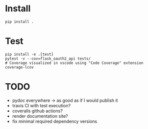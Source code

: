 # Install

    pip install .

# Test

    pip install -e .[test]
    pytest -v --cov=flask_oauth2_api tests/
    # Coverage visualized in vscode using "Code Coverage" extension
    coverage-lcov

# TODO

- pydoc everywhere -> as good as if I would publish it
- travis CI with test execution?
- coveralls github actions?
- render documentation site?
- fix minimal required dependency versions